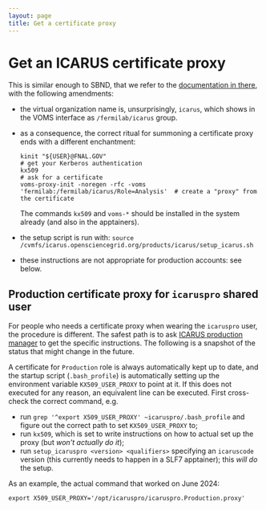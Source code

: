 ```yaml
---
layout: page
title: Get a certificate proxy
---
```




Get an ICARUS certificate proxy
================================

This is similar enough to SBND, that we refer to the
[documentation in there](../sbndcode_wiki/Get_a_certificate_proxy.md), with the following
amendments:

-   the virtual organization name is, unsurprisingly, `icarus`, which shows
    in the VOMS interface as `/fermilab/icarus` group.
-   as a consequence, the correct ritual for summoning a certificate
    proxy ends with a different enchantment:

        kinit "${USER}@FNAL.GOV"                                                       # get your Kerberos authentication
        kx509                                                                          # ask for a certificate
        voms-proxy-init -noregen -rfc -voms 'fermilab:/fermilab/icarus/Role=Analysis'  # create a "proxy" from the certificate

    The commands `kx509` and `voms-*` should be installed in the system already (and also in the apptainers).
-   the setup script is run with:
    `source /cvmfs/icarus.opensciencegrid.org/products/icarus/setup_icarus.sh`
-   these instructions are not appropriate for production accounts: see below.


Production certificate proxy for `icaruspro` shared user
---------------------------------------------------------

For people who needs a certificate proxy when wearing the `icaruspro` user, the procedure is different.
The safest path is to ask [ICARUS production manager](Roles_and_people.md) to get the specific instructions. The following is a snapshot of the status that might change in the future.

A certificate for `Production` role is always automatically kept up to date, and the startup script (`.bash_profile`) is automatically setting up the environment variable `KX509_USER_PROXY` to point at it.
If this does not executed for any reason, an equivalent line can be executed. First cross-check the correct command, e.g.

* run `grep '^export X509_USER_PROXY' ~icaruspro/.bash_profile` and figure out the correct path to set `KX509_USER_PROXY` to;
* run `kx509`, which is set to write instructions on how to actual set up the proxy (but _won't actually do it_);
* run `setup_icaruspro <version> <qualifiers>` specifying an `icaruscode` version (this currently needs to happen in a SLF7 apptainer); this _will do_ the setup.

As an example, the actual command that worked on June 2024:

    export X509_USER_PROXY='/opt/icaruspro/icaruspro.Production.proxy'

